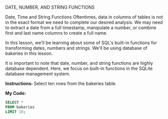 DATE, NUMBER, AND STRING FUNCTIONS<br>

Date, Time and String Functions
Oftentimes, data in columns of tables is not in the exact format we need to complete our desired analysis. We may need to extract a date from a full timestamp, manipulate a number, or combine first and last name columns to create a full name.

In this lesson, we'll be learning about some of SQL's built-in functions for transforming dates, numbers and strings. We'll be using database of bakeries in this lesson.

It is important to note that date, number, and string functions are highly database dependent. Here, we focus on built-in functions in the SQLite database management system.

**Instructions:**
Select ten rows from the bakeries table.

**My Code:**
```sql
SELECT *
FROM bakeries
LIMIT 10;
```
